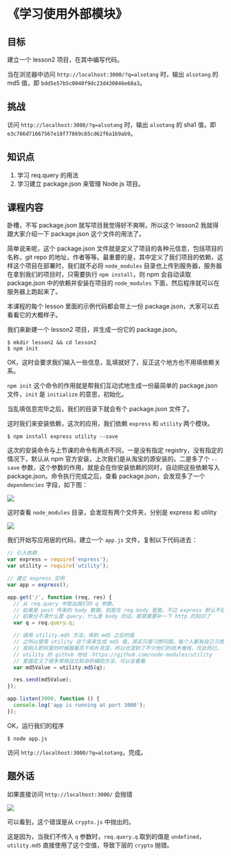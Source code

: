 # 《学习使用外部模块》

## 目标

建立一个 lesson2 项目，在其中编写代码。

当在浏览器中访问 `http://localhost:3000/?q=alsotang` 时，输出 `alsotang` 的 md5 值，即 `bdd5e57b5c0040f9dc23d430846e68a3`。

## 挑战

访问 `http://localhost:3000/?q=alsotang` 时，输出 `alsotang` 的 sha1 值，即 `e3c766d71667567e18f77869c65cd62f6a1b9ab9`。

## 知识点

1. 学习 req.query 的用法
2. 学习建立 package.json 来管理 Node.js 项目。

## 课程内容

卧槽，不写 package.json 就写项目我觉得好不爽啊，所以这个 lesson2 我就得跟大家介绍一下 package.json 这个文件的用法了。

简单说来呢，这个 package.json 文件就是定义了项目的各种元信息，包括项目的名称，git repo 的地址，作者等等。最重要的是，其中定义了我们项目的依赖，这样这个项目在部署时，我们就不必将 `node_modules` 目录也上传到服务器，服务器在拿到我们的项目时，只需要执行 `npm install`，则 npm 会自动读取 package.json 中的依赖并安装在项目的 `node_modules` 下面，然后程序就可以在服务器上跑起来了。

本课程的每个 lesson 里面的示例代码都会带上一份 package.json，大家可以去看看它的大概样子。

我们来新建一个 lesson2 项目，并生成一份它的 package.json。

```
$ mkdir lesson2 && cd lesson2
$ npm init
```

OK，这时会要求我们输入一些信息，乱填就好了，反正这个地方也不用填依赖关系。

`npm init` 这个命令的作用就是帮我们互动式地生成一份最简单的 package.json 文件，`init` 是 `initialize` 的意思，初始化。

当乱填信息完毕之后，我们的目录下就会有个 package.json 文件了。

这时我们来安装依赖，这次的应用，我们依赖 `express` 和 `utility` 两个模块。

`$ npm install express utility --save`

这次的安装命令与上节课的命令有两点不同，一是没有指定 registry，没有指定的情况下，默认从 npm 官方安装，上次我们是从淘宝的源安装的。二是多了个 `--save` 参数，这个参数的作用，就是会在你安装依赖的同时，自动把这些依赖写入 package.json。命令执行完成之后，查看 package.json，会发现多了一个 `dependencies` 字段，如下图：

![](https://raw.githubusercontent.com/alsotang/node-lessons/master/lesson2/1.png)

这时查看 `node_modules` 目录，会发现有两个文件夹，分别是 express 和 utility

![](https://raw.githubusercontent.com/alsotang/node-lessons/master/lesson2/2.png)

我们开始写应用层的代码，建立一个 `app.js` 文件，复制以下代码进去：

```js
// 引入依赖
var express = require('express');
var utility = require('utility');

// 建立 express 实例
var app = express();

app.get('/', function (req, res) {
  // 从 req.query 中取出我们的 q 参数。
  // 如果是 post 传来的 body 数据，则是在 req.body 里面，不过 express 默认不处理 body 中的信息，需要引入 https://github.com/expressjs/body-parser 这个中间件才会处理，这个后面会讲到。
  // 如果分不清什么是 query，什么是 body 的话，那就需要补一下 http 的知识了
  var q = req.query.q;

  // 调用 utility.md5 方法，得到 md5 之后的值
  // 之所以使用 utility 这个库来生成 md5 值，其实只是习惯问题。每个人都有自己习惯的技术堆栈，
  // 我刚入职阿里的时候跟着苏千和朴灵混，所以也混到了不少他们的技术堆栈，仅此而已。
  // utility 的 github 地址：https://github.com/node-modules/utility
  // 里面定义了很多常用且比较杂的辅助方法，可以去看看
  var md5Value = utility.md5(q);

  res.send(md5Value);
});

app.listen(3000, function () {
  console.log('app is running at port 3000');
});

```

OK，运行我们的程序

`$ node app.js`

访问 `http://localhost:3000/?q=alsotang`，完成。

## 题外话

如果直接访问 `http://localhost:3000/` 会抛错

![](https://raw.githubusercontent.com/alsotang/node-lessons/master/lesson2/3.png)

可以看到，这个错误是从 `crypto.js` 中抛出的。

这是因为，当我们不传入 `q` 参数时，`req.query.q` 取到的值是 `undefined`，`utility.md5` 直接使用了这个空值，导致下层的 `crypto` 抛错。


